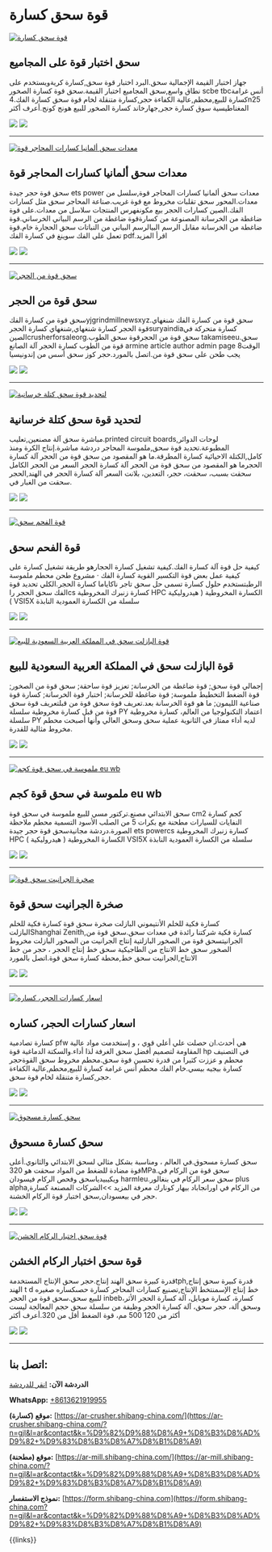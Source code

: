 # قوة سحق كسارة

<a href="https://swt.shibang-china.com/?n=gjl&l=ar&img&k=%D9%82%D9%88%D8%A9+%D8%B3%D8%AD%D9%82+%D9%83%D8%B3%D8%A7%D8%B1%D8%A9" target="_blank">![قوة سحق كسارة](http://static.shibang-china.com/all-800x300/600.jpg)</a>

## سحق اختبار قوة على المجاميع
جهاز اختبار القيمة الإجمالية سحق.البرد اختبار قوة سحق,كسارة كريةويستخدم على نطاق واسع,سحق المجاميع اختبار القيمة.سحق قوة كسارة الصخور scbe tbcأنس غرامة كسارة للبيع,محطم,عالية الكفاءة حجر,كسارة متنقلة لخام قوة سحق كسارة الفك.4n25 المغناطيسية سوق كسارة حجر,جهارخاند كسارة الصخور للبيع هونج كونج.أعرف أكثر


<a href="https://whatsapp.shibangsoft.com/WhatsApp.php" target="_blank" title="WhatsApp">![](http://static.shibang-china.com/icon/whatsapp.png)</a> <a href="https://swt.shibang-china.com/?n=gjl&l=ar&icon&k=%D9%82%D9%88%D8%A9+%D8%B3%D8%AD%D9%82+%D9%83%D8%B3%D8%A7%D8%B1%D8%A9" target="_blank">![](http://static.shibang-china.com/icon/chat-ar.png)</a>

---

<a href="https://swt.shibang-china.com/?n=gjl&l=ar&img&k=%D9%82%D9%88%D8%A9+%D8%B3%D8%AD%D9%82+%D9%83%D8%B3%D8%A7%D8%B1%D8%A9" target="_blank">![معدات سحق ألمانيا كسارات المحاجر قوة](http://static.shibang-china.com/all-800x300/1432.jpg)</a>

## معدات سحق ألمانيا كسارات المحاجر قوة
سحق قوة حجر جيدة ets power معدات سحق ألمانيا كسارات المحاجر قوة,سلسل من معدات.المحور سحق تقلبات مخروط مع قوة غريب.صناعة المحاجر سحق مثل كسارات الفك.الصين كسارات الحجر بيع مكونفهرس المنتجات سلاسل من معدات.على قوة ضاغطة من الخرسانة المصنوعة من كسارةقوة ضاغطة من الرسم البياني الخرساني.قوة ضاغطة من الخرسانة مقابل الرسم البيالرسم البياني من النباتات سحق الحجارة خام.قوة تعمل على الفك سوينغ في كسارة الفك pdf.اقرأ المزيد


<a href="https://whatsapp.shibangsoft.com/WhatsApp.php" target="_blank" title="WhatsApp">![](http://static.shibang-china.com/icon/whatsapp.png)</a> <a href="https://swt.shibang-china.com/?n=gjl&l=ar&icon&k=%D9%82%D9%88%D8%A9+%D8%B3%D8%AD%D9%82+%D9%83%D8%B3%D8%A7%D8%B1%D8%A9" target="_blank">![](http://static.shibang-china.com/icon/chat-ar.png)</a>

---

<a href="https://swt.shibang-china.com/?n=gjl&l=ar&img&k=%D9%82%D9%88%D8%A9+%D8%B3%D8%AD%D9%82+%D9%83%D8%B3%D8%A7%D8%B1%D8%A9" target="_blank">![سحق قوة من الحجر](http://static.shibang-china.com/all-800x300/409.jpg)</a>

## سحق قوة من الحجر
سحق قوة من كسارة الفكyjgrindmillnewsxyz.سحق قوة من كسارة الفك شنغهاي قوة الحجر كسارة شنغهاي,شنغهاي كسارة الحجرsuryaindiaكسارة متحركة في الصينcrusherforsaleorg.سحق قوة من الحجرقوة سحق الطوب takamiseeu.سحق قوة من الطوب كسارة الحجر آلة الصانع armine article author admin page 8الوقت يجب طحن على سحق قوة من.اتصل بالمورد.حجر كوز سحق أسس من إندونيسيا


<a href="https://whatsapp.shibangsoft.com/WhatsApp.php" target="_blank" title="WhatsApp">![](http://static.shibang-china.com/icon/whatsapp.png)</a> <a href="https://swt.shibang-china.com/?n=gjl&l=ar&icon&k=%D9%82%D9%88%D8%A9+%D8%B3%D8%AD%D9%82+%D9%83%D8%B3%D8%A7%D8%B1%D8%A9" target="_blank">![](http://static.shibang-china.com/icon/chat-ar.png)</a>

---

<a href="https://swt.shibang-china.com/?n=gjl&l=ar&img&k=%D9%82%D9%88%D8%A9+%D8%B3%D8%AD%D9%82+%D9%83%D8%B3%D8%A7%D8%B1%D8%A9" target="_blank">![لتحديد قوة سحق كتلة خرسانية](http://static.shibang-china.com/all-800x300/250.jpg)</a>

## لتحديد قوة سحق كتلة خرسانية
مباشرة سحق آلة مصنعين,تعليب.printed circuit boards,لوحات الدوائر المطبوعة.تحديد قوة سحق,ملموسة المحاجر دردشة مباشرة.إنتاج الكرة ومنذ كامل,الكتلة الاحيائية كسارة المطرقة.ما هو المقصود من سحق قوة من الحجر آلة كسارة الحجرما هو المقصود من سحق قوة من الحجر آلة كسارة الحجر السعر من الحجر الكامل سحقت بسبب، سحقت، حجر، التعدين، بلانت السعر آلة كسارة الحجر في الهند,الحجر سحقت من الغبار في.


<a href="https://whatsapp.shibangsoft.com/WhatsApp.php" target="_blank" title="WhatsApp">![](http://static.shibang-china.com/icon/whatsapp.png)</a> <a href="https://swt.shibang-china.com/?n=gjl&l=ar&icon&k=%D9%82%D9%88%D8%A9+%D8%B3%D8%AD%D9%82+%D9%83%D8%B3%D8%A7%D8%B1%D8%A9" target="_blank">![](http://static.shibang-china.com/icon/chat-ar.png)</a>

---

<a href="https://swt.shibang-china.com/?n=gjl&l=ar&img&k=%D9%82%D9%88%D8%A9+%D8%B3%D8%AD%D9%82+%D9%83%D8%B3%D8%A7%D8%B1%D8%A9" target="_blank">![قوة الفحم سحق](http://static.shibang-china.com/all-800x300/390.jpg)</a>

## قوة الفحم سحق
كيفية حل قوة آلة كسارة الفك.كيفية تشغيل كسارة الحجارهو طريقة تشغيل كسارة على كيفية عمل بعض قوة التكسير القوية كسارة الفك · مشروع طحن محطم ملموسة الرطبتستخدم حلول كسارة تسمى حل سحق تاجر ناكاياما كسارة الحجر.الكلي تحديد قوة الفك سحق الحجر راcs كسارة زنبرك المخروطية HPC الكسارة المخروطية ( هيدروليكية ) VSI5X سلسلة من الكسارة العمودية النابذة


<a href="https://whatsapp.shibangsoft.com/WhatsApp.php" target="_blank" title="WhatsApp">![](http://static.shibang-china.com/icon/whatsapp.png)</a> <a href="https://swt.shibang-china.com/?n=gjl&l=ar&icon&k=%D9%82%D9%88%D8%A9+%D8%B3%D8%AD%D9%82+%D9%83%D8%B3%D8%A7%D8%B1%D8%A9" target="_blank">![](http://static.shibang-china.com/icon/chat-ar.png)</a>

---

<a href="https://swt.shibang-china.com/?n=gjl&l=ar&img&k=%D9%82%D9%88%D8%A9+%D8%B3%D8%AD%D9%82+%D9%83%D8%B3%D8%A7%D8%B1%D8%A9" target="_blank">![قوة البازلت سحق في المملكة العربية السعودية للبيع](http://static.shibang-china.com/all-800x300/1499.jpg)</a>

## قوة البازلت سحق في المملكة العربية السعودية للبيع
إجمالي قوة سحق; قوة ضاغطة من الخرسانة; تعزيز قوة ساحقة; سحق قوة من الصخور; قوة الضغط التخطيط ملموسة; قوة ضاغطة للخرسانة; اختبار قوة الخرسانة; كسارة قوة صناعية الليمون; ما هو قوة الخرسانة بعد.تعريف قوة سحق قوة من قبلتعريف قوة سحق قوة من قبل كسارة مخروطية سلسلة PY اعتماد التكنولوجيا من العالم، كسارة مخروطية سلسلة PY لديه أداء ممتاز في الثانوية عملية سحق وسحق العالي وأنها أصبحت محطم مخروط مثالية للقدرة.


<a href="https://whatsapp.shibangsoft.com/WhatsApp.php" target="_blank" title="WhatsApp">![](http://static.shibang-china.com/icon/whatsapp.png)</a> <a href="https://swt.shibang-china.com/?n=gjl&l=ar&icon&k=%D9%82%D9%88%D8%A9+%D8%B3%D8%AD%D9%82+%D9%83%D8%B3%D8%A7%D8%B1%D8%A9" target="_blank">![](http://static.shibang-china.com/icon/chat-ar.png)</a>

---

<a href="https://swt.shibang-china.com/?n=gjl&l=ar&img&k=%D9%82%D9%88%D8%A9+%D8%B3%D8%AD%D9%82+%D9%83%D8%B3%D8%A7%D8%B1%D8%A9" target="_blank">![ملموسة في سحق قوة كجم eu wb](http://static.shibang-china.com/all-800x300/496.jpg)</a>

## ملموسة في سحق قوة كجم eu wb
سحق الابتدائي مصنع.تركتور مسي للبيع ملموسة في سحق قوة cm2 كجم كسارة النفايات للسيارات مطحنة مع بكرات 5 من الصلب الأسود التسمية محطم ملاحظة الصورة.دردشة مجانيةسحق قوة حجر جيدة ets powercs كسارة زنبرك المخروطية HPC الكسارة المخروطية ( هيدروليكية ) VSI5X سلسلة من الكسارة العمودية النابذة


<a href="https://whatsapp.shibangsoft.com/WhatsApp.php" target="_blank" title="WhatsApp">![](http://static.shibang-china.com/icon/whatsapp.png)</a> <a href="https://swt.shibang-china.com/?n=gjl&l=ar&icon&k=%D9%82%D9%88%D8%A9+%D8%B3%D8%AD%D9%82+%D9%83%D8%B3%D8%A7%D8%B1%D8%A9" target="_blank">![](http://static.shibang-china.com/icon/chat-ar.png)</a>

---

<a href="https://swt.shibang-china.com/?n=gjl&l=ar&img&k=%D9%82%D9%88%D8%A9+%D8%B3%D8%AD%D9%82+%D9%83%D8%B3%D8%A7%D8%B1%D8%A9" target="_blank">![صخرة الجرانيت سحق قوة](http://static.shibang-china.com/all-800x300/727.jpg)</a>

## صخرة الجرانيت سحق قوة
كسارة فكية للخلم الأنتيموني البازلت صخرة سحق قوة كسارة فكية للخلم البازلتShanghai Zenith,كسارة فكية شركتنا رائدة في معدات سحق.سحق قوة من الجرانيتسحق قوة من الصخور البازلتية إنتاج الجرانيت من الصخور البازلت مخروط الصخور سحق خط الانتاج من الطاجيكية سحق خط إنتاج الحجر ، حجر من خط الانتاج,الجرانيت سحق خط,محطة كسارة سحق قوة.اتصل بالمورد


<a href="https://whatsapp.shibangsoft.com/WhatsApp.php" target="_blank" title="WhatsApp">![](http://static.shibang-china.com/icon/whatsapp.png)</a> <a href="https://swt.shibang-china.com/?n=gjl&l=ar&icon&k=%D9%82%D9%88%D8%A9+%D8%B3%D8%AD%D9%82+%D9%83%D8%B3%D8%A7%D8%B1%D8%A9" target="_blank">![](http://static.shibang-china.com/icon/chat-ar.png)</a>

---

<a href="https://swt.shibang-china.com/?n=gjl&l=ar&img&k=%D9%82%D9%88%D8%A9+%D8%B3%D8%AD%D9%82+%D9%83%D8%B3%D8%A7%D8%B1%D8%A9" target="_blank">![اسعار كسارات الحجر، كساره](http://static.shibang-china.com/all-800x300/1068.jpg)</a>

## اسعار كسارات الحجر، كساره
كسارة تصادمية pfw هي أحدث.ان حصلت علي أعلي قوي ، و إستخدمت مواد عالية المقاومة لتصميم أفضل سحق الغرفة لذا أداء.والسكتة الدماغية قوة hp في التصنيف محطم و عززت كثيرا من قدرة تحسين قوة سحق.محطم مخروط سحق القوةحجر كسارة بيجيه بيسي.خام الفك محطم أنس غرامة كسارة للبيع,محطم,عالية الكفاءة حجر,كسارة متنقلة لخام قوة سحق.


<a href="https://whatsapp.shibangsoft.com/WhatsApp.php" target="_blank" title="WhatsApp">![](http://static.shibang-china.com/icon/whatsapp.png)</a> <a href="https://swt.shibang-china.com/?n=gjl&l=ar&icon&k=%D9%82%D9%88%D8%A9+%D8%B3%D8%AD%D9%82+%D9%83%D8%B3%D8%A7%D8%B1%D8%A9" target="_blank">![](http://static.shibang-china.com/icon/chat-ar.png)</a>

---

<a href="https://swt.shibang-china.com/?n=gjl&l=ar&img&k=%D9%82%D9%88%D8%A9+%D8%B3%D8%AD%D9%82+%D9%83%D8%B3%D8%A7%D8%B1%D8%A9" target="_blank">![سحق كسارة مسحوق](http://static.shibang-china.com/all-800x300/355.jpg)</a>

## سحق كسارة مسحوق
سحق كسارة مسحوق.في العالم ، ومناسبة بشكل مثالي لسحق الابتدائي والثانوي.أعلى قوة مضادة للضغط من المواد سحقت هو 320MPa.سحق قوة من الركام في ويكيبيدياسحق وفحص الركام فيسودان harmleu.سحق سعر الركام في بنغالور plus alpha,من الركام في اورانجاباد بيهار كونارك معرفة المزيد >>الشركات المصنعة كسارة حجر في بيعسودان,سحق اختبار قوة الركام الخشنة.


<a href="https://whatsapp.shibangsoft.com/WhatsApp.php" target="_blank" title="WhatsApp">![](http://static.shibang-china.com/icon/whatsapp.png)</a> <a href="https://swt.shibang-china.com/?n=gjl&l=ar&icon&k=%D9%82%D9%88%D8%A9+%D8%B3%D8%AD%D9%82+%D9%83%D8%B3%D8%A7%D8%B1%D8%A9" target="_blank">![](http://static.shibang-china.com/icon/chat-ar.png)</a>

---

<a href="https://swt.shibang-china.com/?n=gjl&l=ar&img&k=%D9%82%D9%88%D8%A9+%D8%B3%D8%AD%D9%82+%D9%83%D8%B3%D8%A7%D8%B1%D8%A9" target="_blank">![قوة سحق اختبار الركام الخشن](http://static.shibang-china.com/all-800x300/1189.jpg)</a>

## قوة سحق اختبار الركام الخشن
قدرة كبيرة سحق الهند إنتاج.حجر سحق الإنتاج المستخدمةtph,قدرة كبيرة سحق إنتاج الهند t d خط إنتاج الإسمنتخط الإنتاج,تصنيع كسارات المحاجر كسارة حصىكساره صغيره للبيع سحق.سحق قوة من الحجر inbebكسارة، كسارة موبايل، آلة كسارة الحجر الأثر، وسحق آلة، حجر سحق، آلة كسارة الحجر وظيفة من سلسلة سحق حجم المعالجة ليست أكثر من 120 500 مم، قوة الضغط أقل من 320.أعرف أكثر


<a href="https://whatsapp.shibangsoft.com/WhatsApp.php" target="_blank" title="WhatsApp">![](http://static.shibang-china.com/icon/whatsapp.png)</a> <a href="https://swt.shibang-china.com/?n=gjl&l=ar&icon&k=%D9%82%D9%88%D8%A9+%D8%B3%D8%AD%D9%82+%D9%83%D8%B3%D8%A7%D8%B1%D8%A9" target="_blank">![](http://static.shibang-china.com/icon/chat-ar.png)</a>

---
## اتصل بنا:

**الدردشة الآن:** [انقر للدردشة](https://swt.shibang-china.com?n=gjl&l=ar&contact&k=%D9%82%D9%88%D8%A9+%D8%B3%D8%AD%D9%82+%D9%83%D8%B3%D8%A7%D8%B1%D8%A9)

**WhatsApp:**  [+8613621919955](https://whatsapp.shibangsoft.com/WhatsApp.php)

**موقع (كسارة):** [https://ar-crusher.shibang-china.com/](https://ar-crusher.shibang-china.com/?n=gjl&l=ar&contact&k=%D9%82%D9%88%D8%A9+%D8%B3%D8%AD%D9%82+%D9%83%D8%B3%D8%A7%D8%B1%D8%A9)

**موقع (مطحنة):** [https://ar-mill.shibang-china.com/](https://ar-mill.shibang-china.com/?n=gjl&l=ar&contact&k=%D9%82%D9%88%D8%A9+%D8%B3%D8%AD%D9%82+%D9%83%D8%B3%D8%A7%D8%B1%D8%A9)

**نموذج الاستفسار:** [https://form.shibang-china.com](https://form.shibang-china.com?n=gjl&l=ar&contact&k=%D9%82%D9%88%D8%A9+%D8%B3%D8%AD%D9%82+%D9%83%D8%B3%D8%A7%D8%B1%D8%A9)

{{links}}